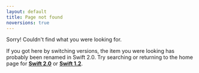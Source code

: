 ```yaml
---
layout: default
title: Page not found
noversions: true
---
```


Sorry! Couldn't find what you were looking for.

If you got here by switching versions, the item you were looking has probably been renamed in Swift 2.0. Try searching or returning to the home page for [**Swift 2.0**](/v2.0/) or [**Swift 1.2**](/v1.2/).


